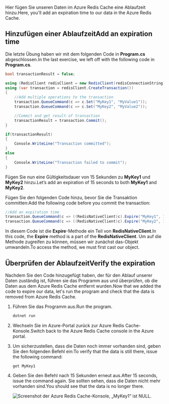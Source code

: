 <span data-ttu-id="eebfe-101">Hier fügen Sie unseren Daten im Azure Redis Cache eine Ablaufzeit hinzu.</span><span class="sxs-lookup"><span data-stu-id="eebfe-101">Here, you'll add an expiration time to our data in the Azure Redis Cache.</span></span>

## <a name="add-an-expiration-time"></a><span data-ttu-id="eebfe-102">Hinzufügen einer Ablaufzeit</span><span class="sxs-lookup"><span data-stu-id="eebfe-102">Add an expiration time</span></span>

<span data-ttu-id="eebfe-103">Die letzte Übung haben wir mit dem folgenden Code in **Program.cs** abgeschlossen.</span><span class="sxs-lookup"><span data-stu-id="eebfe-103">In the last exercise, we left off with the following code in **Program.cs**.</span></span>

```csharp
bool transactionResult = false;

using (RedisClient redisClient = new RedisClient(redisConnectionString))
using (var transaction = redisClient.CreateTransaction())
{
    //Add multiple operations to the transaction
    transaction.QueueCommand(c => c.Set("MyKey1", "MyValue1"));
    transaction.QueueCommand(c => c.Set("MyKey2", "MyValue2"));

    //Commit and get result of transaction
    transactionResult = transaction.Commit();
}

if(transactionResult)
{
    Console.WriteLine("Transaction committed");
}
else
{
    Console.WriteLine("Transaction failed to commit");
}
```

<span data-ttu-id="eebfe-104">Fügen Sie nun eine Gültigkeitsdauer von 15 Sekunden zu **MyKey1** und **MyKey2** hinzu.</span><span class="sxs-lookup"><span data-stu-id="eebfe-104">Let’s add an expiration of 15 seconds to both **MyKey1** and **MyKey2**.</span></span>

<span data-ttu-id="eebfe-105">Fügen Sie den folgenden Code hinzu, bevor Sie die Transaktion committen:</span><span class="sxs-lookup"><span data-stu-id="eebfe-105">Add the following code before you commit the transaction:</span></span>

```csharp
//Add an expiration time
transaction.QueueCommand(c => ((RedisNativeClient)c).Expire("MyKey1", 15));
transaction.QueueCommand(c => ((RedisNativeClient)c).Expire("MyKey2", 15));
```

<span data-ttu-id="eebfe-106">In diesem Code ist die **Expire**-Methode ein Teil von **RedisNativeClient**.</span><span class="sxs-lookup"><span data-stu-id="eebfe-106">In this code, the **Expire** method is a part of the **RedisNativeClient**.</span></span> <span data-ttu-id="eebfe-107">Um auf die Methode zugreifen zu können, müssen wir zunächst das-Objekt umwandeln.</span><span class="sxs-lookup"><span data-stu-id="eebfe-107">To access the method, we must first cast our object.</span></span>

## <a name="verify-the-expiration"></a><span data-ttu-id="eebfe-108">Überprüfen der Ablaufzeit</span><span class="sxs-lookup"><span data-stu-id="eebfe-108">Verify the expiration</span></span>

<span data-ttu-id="eebfe-109">Nachdem Sie den Code hinzugefügt haben, der für den Ablauf unserer Daten zuständig ist, führen sie das Programm aus und überprüfen, ob die Daten aus dem Azure Redis Cache entfernt wurden.</span><span class="sxs-lookup"><span data-stu-id="eebfe-109">Now that we added the code to expire our data, let's run the program and check that the data is removed from Azure Redis Cache.</span></span>

1. <span data-ttu-id="eebfe-110">Führen Sie das Programm aus.</span><span class="sxs-lookup"><span data-stu-id="eebfe-110">Run the program.</span></span>

    ```bash
    dotnet run
    ```

1. <span data-ttu-id="eebfe-111">Wechseln Sie im Azure-Portal zurück zur Azure Redis Cache-Konsole.</span><span class="sxs-lookup"><span data-stu-id="eebfe-111">Switch back to the Azure Redis Cache console in the Azure portal.</span></span>

1. <span data-ttu-id="eebfe-112">Um sicherzustellen, dass die Daten noch immer vorhanden sind, geben Sie den folgenden Befehl ein:</span><span class="sxs-lookup"><span data-stu-id="eebfe-112">To verify that the data is still there, issue the following command:</span></span>

    ```console
    get MyKey1
    ```

1. <span data-ttu-id="eebfe-113">Geben Sie den Befehl nach 15 Sekunden erneut aus.</span><span class="sxs-lookup"><span data-stu-id="eebfe-113">After 15 seconds, issue the command again.</span></span> <span data-ttu-id="eebfe-114">Sie sollten sehen, dass die Daten nicht mehr vorhanden sind.</span><span class="sxs-lookup"><span data-stu-id="eebfe-114">You should see that the data is no longer there.</span></span>

    ![Screenshot der Azure Redis Cache-Konsole, „MyKey1“ ist NULL.](../media/6-redis-console-data-expiration.png)